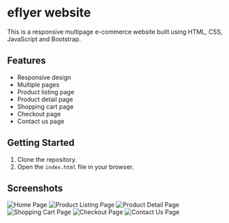 # eflyer website

This is a responsive multipage e-commerce website built using HTML, CSS, JavaScript and Bootstrap.

## Features

- Responsive design
- Multiple pages
- Product listing page
- Product detail page
- Shopping cart page
- Checkout page
- Contact us page

## Getting Started

1. Clone the repository.
2. Open the `index.html` file in your browser.

## Screenshots

![Home Page](/screenshots/home.png)
![Product Listing Page](/screenshots/products.png)
![Product Detail Page](/screenshots/product-detail.png)
![Shopping Cart Page](/screenshots/cart.png)
![Checkout Page](/screenshots/checkout.png)
![Contact Us Page](/screenshots/contact.png)

